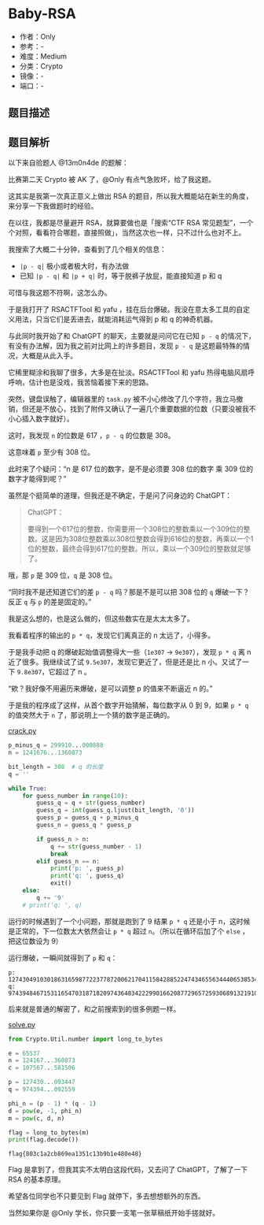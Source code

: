 # Baby-RSA

- 作者：Only
- 参考：-
- 难度：Medium
- 分类：Crypto
- 镜像：-
- 端口：-

## 题目描述

## 题目解析

以下来自验题人 @13m0n4de 的题解：

比赛第二天 Crypto 被 AK 了，@Only 有点气急败坏，给了我这题。

这其实是我第一次真正意义上做出 RSA 的题目，所以我大概能站在新生的角度，来分享一下我做题时的经验。

在以往，我都是尽量避开 RSA，就算要做也是「搜索“CTF RSA 常见题型”，一个个对照，看看符合哪题，直接照做」，当然这次也一样，只不过什么也对不上。

我搜索了大概二十分钟，查看到了几个相关的信息：

- `|p - q|` 极小或者极大时，有办法做
- 已知 `|p - q|` 和 `|p + q|` 时，等于脱裤子放屁，能直接知道 p 和 q

可惜与我这题不符啊，这怎么办。

于是我打开了 RSACTFTool 和 yafu ，挂在后台爆破。我没在意太多工具的自定义用法，只当它们是丢进去，就能消耗运气得到 p 和 q 的神奇机器。

与此同时我开始了和 ChatGPT 的聊天，主要就是问问它在已知 `p - q` 的情况下，有没有办法解，因为我之前对比网上的许多题目，发现 `p - q` 是这题最特殊的情况，大概是从此入手。

它稀里糊涂和我聊了很多，大多是在扯淡。RSACTFTool 和 yafu 热得电脑风扇呼呼响，估计也是没戏，我苦恼着接下来的思路。

突然，键盘误触了，编辑器里的 `task.py` 被不小心修改了几个字符，我立马撤销，但还是不放心，找到了附件又确认了一遍几个重要数据的位数（只要没被我不小心插入数字就好）。

这时，我发现 `n` 的位数是 617 ，`p - q` 的位数是 308。

这意味着 `p` 至少有 308 位。

此时来了个疑问：“n 是 617 位的数字，是不是必须要 308 位的数字 乘 309 位的数字才能得到呢？”

虽然是个挺简单的道理，但我还是不确定，于是问了问身边的 ChatGPT：

> ChatGPT：
>
> 要得到一个617位的整数，你需要用一个308位的整数乘以一个309位的整数。这是因为308位整数乘以308位整数会得到616位的整数，再乘以一个1位的整数，最终会得到617位的整数。所以，乘以一个309位的整数就足够了。

哦，那 `p` 是 309 位，`q` 是 308 位。

“同时我不是还知道它们的差 `p - q` 吗？那是不是可以把 308 位的 `q` 爆破一下？反正 `q` 与 `p` 的差是固定的。”

我是这么想的，也是这么做的，但这些数实在是太太太多了。

我看着程序的输出的 `p * q`，发现它们离真正的 n 太远了，小得多。

于是我手动把 q 的爆破起始值调整得大一些（`1e307` -> `9e307`），发现 `p * q` 离 n 近了很多。我继续试了试 `9.5e307`，发现它更近了，但是还是比 n 小。又试了一下 `9.8e307`，它超过了 n 。

“欸？我好像不用遍历来爆破，是可以调整 p 的值来不断逼近 n 的。”

于是我的程序成了这样，从首个数字开始猜解，每位数字从 0 到 9，如果 `p * q` 的值突然大于 `n` 了，那说明上一个猜的数字是正确的。

[crack.py](writeup/crack.py)

```python
p_minus_q = 299910...000888
n = 1241676...1360873

bit_length = 308  # q 的长度
q = ''

while True:
    for guess_number in range(10):
        guess_q = q + str(guess_number)
        guess_q = int(guess_q.ljust(bit_length, '0'))
        guess_p = guess_q + p_minus_q
        guess_n = guess_q * guess_p

        if guess_n > n:
            q += str(guess_number - 1)
            break
        elif guess_n == n:
            print('p: ', guess_p)
            print('q: ', guess_q)
            exit()
    else:
        q += '9'
    # print('q: ', q)
```

运行的时候遇到了一个小问题，那就是跑到了 9 结果 `p * q` 还是小于 n，这时候是正常的，下一位数太大依然会让 `p * q` 超过 `n`。（所以在循环后加了个 `else` ，把这位数设为 9）

运行爆破，一瞬间就得到了 `p` 和 `q`：

```
p:  127430491030186316598772237787200621704115842885224743465563444065385340563124116982965705569260393511394243575695820573459722902414201662771746691743480407808564963801962933879493674560872102800506985571894068885636938969683091312399792296801412448304660202372474525296982700049629504443028082898305571093447
q:  97439484671531165470318718209743648342229901662087729657259306891321910755527075104027117309636595019769045250978737827318896349730607279858029820926755081399552517608675825843262437413543623397564974116410148474526665981710616263353595632860287763962610695089671606467241274266870000940267895766946659092559
```

后来就是普通的解密了，和之前搜索到的很多例题一样。

[solve.py](writeup/solve.py)

```python
from Crypto.Util.number import long_to_bytes

e = 65537
n = 124167...360873
c = 107567...581506

p = 127430...093447
q = 974394...092559

phi_n = (p - 1) * (q - 1)
d = pow(e, -1, phi_n)
m = pow(c, d, n)

flag = long_to_bytes(m)
print(flag.decode())
```

```
flag{803c1a2cb869ea1351c13b9b1e480e48}
```

Flag 是拿到了，但我其实不太明白这段代码，又去问了  ChatGPT，了解了一下 RSA 的基本原理。

希望各位同学也不只要见到 Flag 就停下，多去想想额外的东西。

当然如果你是 @Only 学长，你只要一支笔一张草稿纸开始手搓就好。

